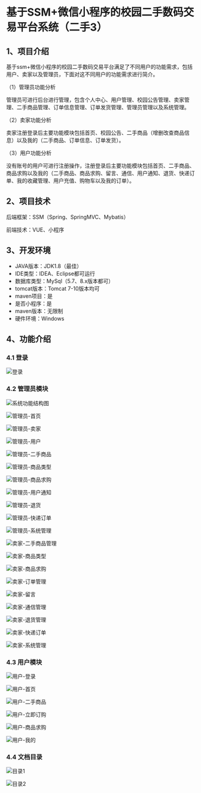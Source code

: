 # 基于SSM+微信小程序的校园二手数码交易平台系统（二手3）

## 1、项目介绍

基于ssm+微信小程序的校园二手数码交易平台满足了不同用户的功能需求，包括用户、卖家以及管理员，下面对这不同用户的功能需求进行简介。

（1）管理员功能分析

管理员可进行后台进行管理，包含个人中心、用户管理、校园公告管理、卖家管理、二手商品管理、订单信息管理、订单发货管理、管理员管理以及系统管理。

（2）卖家功能分析

卖家注册登录后主要功能模块包括首页、校园公告、二手商品（增删改查商品信息）以及我的（二手商品、订单信息、订单发货）。

（3）用户功能分析

没有账号的用户可进行注册操作，注册登录后主要功能模块包括首页、二手商品、商品求购以及我的（二手商品、商品求购、留言、通信、用户通知、退货、快递订单、我的收藏管理、用户充值、购物车以及我的订单）。

## 2、项目技术

后端框架：SSM（Spring、SpringMVC、Mybatis）

前端技术：VUE、小程序

## 3、开发环境

- JAVA版本：JDK1.8（最佳）
- IDE类型：IDEA、Eclipse都可运行
- 数据库类型：MySql（5.7、8.x版本都可） 
- tomcat版本：Tomcat 7-10版本均可
- maven项目：是
- 是否小程序：是
- maven版本：无限制
- 硬件环境：Windows


## 4、功能介绍

### 4.1 登录

![登录](https://www.codemarket.fun/202407121924507.png)

### 4.2 管理员模块

![系统功能结构图](https://www.codemarket.fun/202407121925643.png)

![管理员-首页](https://www.codemarket.fun/202407121924982.png)

![管理员-卖家](https://www.codemarket.fun/202407121924969.png)

![管理员-用户](https://www.codemarket.fun/202407121924403.png)

![管理员-二手商品](https://www.codemarket.fun/202407121924946.png)

![管理员-商品类型](https://www.codemarket.fun/202407121924966.png)

![管理员-商品求购](https://www.codemarket.fun/202407121924984.png)

![管理员-用户通知](https://www.codemarket.fun/202407121924457.png)

![管理员-退货](https://www.codemarket.fun/202407121924329.png)

![管理员-快递订单](https://www.codemarket.fun/202407121924957.png)

![管理员-系统管理](https://www.codemarket.fun/202407121924375.png)

![卖家-二手商品管理](https://www.codemarket.fun/202407121924537.png)

![卖家-商品类型](https://www.codemarket.fun/202407121924944.png)

![卖家-商品求购](https://www.codemarket.fun/202407121924980.png)

![卖家-订单管理](https://www.codemarket.fun/202407121924499.png)

![卖家-留言](https://www.codemarket.fun/202407121924900.png)

![卖家-通信管理](https://www.codemarket.fun/202407121924013.png)

![卖家-退货管理](https://www.codemarket.fun/202407121924084.png)

![卖家-快递订单](https://www.codemarket.fun/202407121924862.png)

![卖家-系统管理](https://www.codemarket.fun/202407121924314.png)

### 4.3 用户模块
![用户-登录](https://www.codemarket.fun/202407121924419.png)

![用户-首页](https://www.codemarket.fun/202407121924452.png)

![用户-二手商品](https://www.codemarket.fun/202407121924428.png)

![用户-立即订购](https://www.codemarket.fun/202407121924423.png)

![用户-商品求购](https://www.codemarket.fun/202407121924436.png)

![用户-我的](https://www.codemarket.fun/202407121924462.png)

### 4.4 文档目录

![目录1](https://www.codemarket.fun/202407121924834.png)

![目录2](https://www.codemarket.fun/202407121924833.png)

